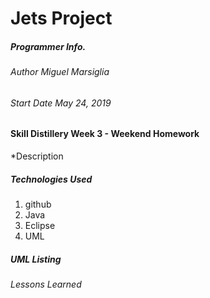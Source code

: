 # Jets Project

##### Programmer Info.
###### Author *Miguel Marsiglia*
###### Start Date *May 24, 2019*
 

#### Skill Distillery Week 3 - Weekend Homework

 *Description

##### Technologies Used

 1. github
 2. Java
 3. Eclipse
 4. UML
 


##### UML Listing

###### Lessons Learned



‎⁨


